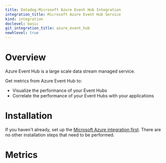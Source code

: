 ```yaml
---
title: Datadog-Microsoft Azure Event Hub Integration
integration_title: Microsoft Azure Event Hub Service
kind: integration
doclevel: basic
git_integration_title: azure_event_hub
newhlevel: true
---
```


# Overview
Azure Event Hub is a large scale data stream managed service.

Get metrics from Azure Event Hub to:

* Visualize the performance of your Event Hubs
* Correlate the performance of your Event Hubs with your applications

# Installation

If you haven't already, set up the [Microsoft Azure integration first](/integrations/azure). There are no other installation steps that need to be performed.

# Metrics


